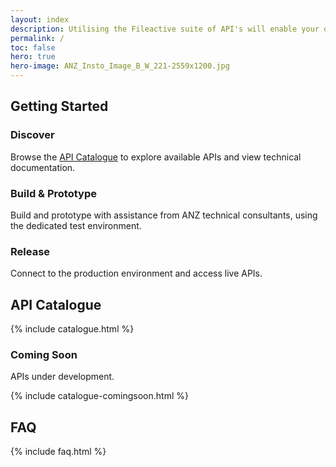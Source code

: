 ```yaml
---
layout: index
description: Utilising the Fileactive suite of API's will enable your organisation to complete near real-time banking with ANZ.
permalink: /
toc: false
hero: true
hero-image: ANZ_Insto_Image_B_W_221-2559x1200.jpg
---
```


<div class="row flex-xl-nowrap mx-auto anz-body-container">   
<div class="w-100 col-12 anz-page-section" markdown="1">

## Getting Started

<div class="anz-start-card-container">

<div class="col-12 col-xl-4 anz-start-card">
    <h3>Discover</h3>
    <p>Browse the <a href="#api-catalogue">API Catalogue</a> to explore available APIs and view technical documentation.</p>
</div>

<div class="col-12 col-xl-4 anz-start-card middle">
    <h3>Build &amp; Prototype</h3>
    <p>Build and prototype with assistance from ANZ technical consultants, using the dedicated test environment.</p>
</div>

<div class="col-12 col-xl-4 anz-start-card">
    <h3>Release</h3>
    <p>Connect to the production environment and access live APIs.</p>
</div>

</div>

</div>            
</div> 

<div class="row flex-xl-nowrap mx-auto anz-body-container">   
<div class="w-100 col-12 anz-page-section" markdown="1">

## API Catalogue

{% include catalogue.html %}

</div>            
</div> 

<div class="row flex-xl-nowrap mx-auto anz-body-container">   
<div class="w-100 col-12 anz-page-section" markdown="1">

### Coming Soon

<p>APIs under development.</P>

{% include catalogue-comingsoon.html %}

</div>            
</div> 

<div class="row flex-xl-nowrap mx-auto anz-body-container">   
<div class="w-100 col-12 anz-page-section" markdown="1">

## FAQ

{% include faq.html %}

</div>            
</div> 